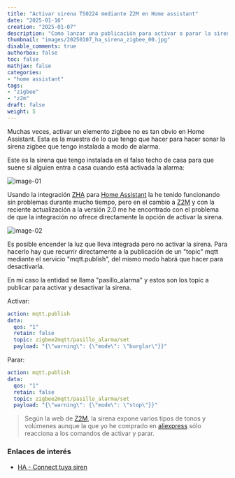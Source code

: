 ```yaml
---
title: "Activar sirena TS0224 mediante Z2M en Home assistant"
date: "2025-01-16"
creation: "2025-01-07"
description: "Como lanzar una publicación para activar o parar la sirena zigbee que uso en caso de alarma."
thumbnail: "images/20250107_ha_sirena_zigbee_00.jpg"
disable_comments: true
authorbox: false
toc: false
mathjax: false
categories:
- "home assistant"
tags:
- "zigbee"
- "z2m"
draft: false
weight: 5
---
```

Muchas veces, activar un elemento zigbee no es tan obvio en Home Assistant. Esta es la muestra de lo que tengo que hacer para hacer sonar la sirena zigbee que tengo instalada a modo de alarma.
<!--more-->
Este es la sirena que tengo instalada en el falso techo de casa para que suene si alguien entra a casa cuando está activada la alarma:

![image-01]

Usando la integración [ZHA] para [Home Assistant] la he tenido funcionando sin problemas durante mucho tiempo, pero en el cambio a [Z2M] y con la reciente actualización a la versión 2.0 me he encontrado con el problema de que la integración no ofrece directamente la opción de activar la sirena.

![image-02]

Es posible encender la luz que lleva integrada pero no activar la sirena. Para hacerlo hay que recurrir directamente a la publicación de un "topic" mqtt mediante el servicio "mqtt.publish", del mismo modo habrá que hacer para desactivarla.

En mi caso la entidad se llama "pasillo_alarma" y estos son los topic a publicar para activar y desactivar la sirena.

Activar:
``` yaml
action: mqtt.publish
data:
  qos: "1"
  retain: false
  topic: zigbee2mqtt/pasillo_alarma/set
  payload: "{\"warning\": {\"mode\": \"burglar\"}}"
```

Parar:
``` yaml
action: mqtt.publish
data:
  qos: "1"
  retain: false
  topic: zigbee2mqtt/pasillo_alarma/set
  payload: "{\"warning\": {\"mode\": \"stop\"}}"
```

> Según la web de [Z2M], la sirena expone varios tipos de tonos y volúmenes aunque la que yo he comprado en [aliexpress] sólo reacciona a los comandos de activar y parar.

### Enlaces de interés
- [HA - Connect tuya siren](https://community.home-assistant.io/t/how-to-connect-the-zigbee-tuya-siren-ts0224-to-ha/668855/11)

[Home Assistant]: https://www.home-assistant.io
[aliexpress]: https://es.aliexpress.com/item/1005006115347609.html
[TS0224]: https://www.zigbee2mqtt.io/devices/TS0224.html
[ZHA]: https://www.home-assistant.io/integrations/zha/
[Z2M]: https://www.zigbee2mqtt.io

[image-01]: /images/20250107_ha_sirena_zigbee_01.jpg
[image-02]: /images/20250107_ha_sirena_zigbee_02.jpg



